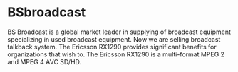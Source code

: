 # BSbroadcast
BS Broadcast is a global market leader in supplying of broadcast equipment specializing in used broadcast equipment. Now we are selling broadcast talkback system. The Ericsson RX1290 provides significant benefits for organizations that wish to. The Ericsson RX1290 is a multi-format MPEG 2 and MPEG 4 AVC SD/HD.
